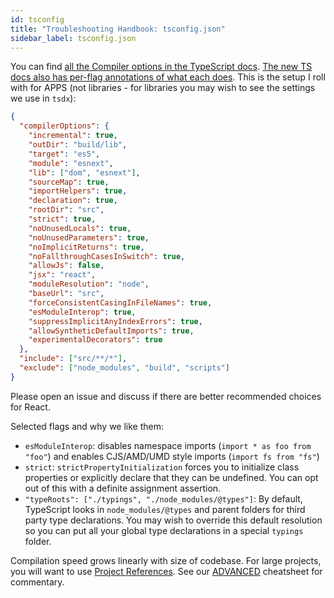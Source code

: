 ```yaml
---
id: tsconfig
title: "Troubleshooting Handbook: tsconfig.json"
sidebar_label: tsconfig.json
---
```


You can find [all the Compiler options in the TypeScript docs](https://www.typescriptlang.org/docs/handbook/compiler-options.html). [The new TS docs also has per-flag annotations of what each does](https://www.typescriptlang.org/v2/en/tsconfig#allowSyntheticDefaultImports). This is the setup I roll with for APPS (not libraries - for libraries you may wish to see the settings we use in `tsdx`):

```json
{
  "compilerOptions": {
    "incremental": true,
    "outDir": "build/lib",
    "target": "es5",
    "module": "esnext",
    "lib": ["dom", "esnext"],
    "sourceMap": true,
    "importHelpers": true,
    "declaration": true,
    "rootDir": "src",
    "strict": true,
    "noUnusedLocals": true,
    "noUnusedParameters": true,
    "noImplicitReturns": true,
    "noFallthroughCasesInSwitch": true,
    "allowJs": false,
    "jsx": "react",
    "moduleResolution": "node",
    "baseUrl": "src",
    "forceConsistentCasingInFileNames": true,
    "esModuleInterop": true,
    "suppressImplicitAnyIndexErrors": true,
    "allowSyntheticDefaultImports": true,
    "experimentalDecorators": true
  },
  "include": ["src/**/*"],
  "exclude": ["node_modules", "build", "scripts"]
}
```

Please open an issue and discuss if there are better recommended choices for React.

Selected flags and why we like them:

- `esModuleInterop`: disables namespace imports (`import * as foo from "foo"`) and enables CJS/AMD/UMD style imports (`import fs from "fs"`)
- `strict`: `strictPropertyInitialization` forces you to initialize class properties or explicitly declare that they can be undefined. You can opt out of this with a definite assignment assertion.
- `"typeRoots": ["./typings", "./node_modules/@types"]`: By default, TypeScript looks in `node_modules/@types` and parent folders for third party type declarations. You may wish to override this default resolution so you can put all your global type declarations in a special `typings` folder.

Compilation speed grows linearly with size of codebase. For large projects, you will want to use [Project References](https://www.typescriptlang.org/docs/handbook/project-references.html). See our [ADVANCED](ADVANCED.md) cheatsheet for commentary.
